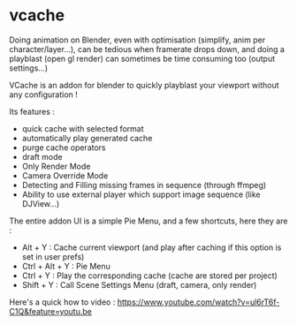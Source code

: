 # vcache

Doing animation on Blender, even with optimisation (simplify, anim per character/layer…), can be tedious when framerate drops down, and doing a playblast (open gl render) can sometimes be time consuming too (output settings…)

VCache is an addon for blender to quickly playblast your viewport without any configuration !

Its features :

- quick cache with selected format
- automatically play generated cache
- purge cache operators
- draft mode
- Only Render Mode
- Camera Override Mode
- Detecting and Filling missing frames in sequence (through ffmpeg)
- Ability to use external player which support image sequence (like DJView…)

The entire addon UI is a simple Pie Menu, and a few shortcuts, here they are :

- Alt + Y : Cache current viewport (and play after caching if this option is set in user prefs)
- Ctrl + Alt + Y : Pie Menu
- Ctrl + Y : Play the corresponding cache (cache are stored per project)
- Shift + Y : Call Scene Settings Menu (draft, camera, only render)


Here's a quick how to video :
https://www.youtube.com/watch?v=ul6rT6f-C1Q&feature=youtu.be
